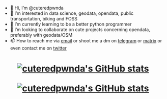 - 👋 Hi, I’m @cuteredpwnda
- 👀 I’m interested in data science, geodata, opendata, public transportation, biking and FOSS
- 🌱 I’m currently learning to be a better python programmer
- 💞️ I’m looking to collaborate on cute projects concerning opendata, preferably with geodata/OSM
- 📫 How to reach me via [email](mailto:jonas.neubuerger005@stud.fh-dortmund.de) or shoot me a dm on [telegram](https://t.me/cuteredpwnda) or [matrix](https://matrix.to/#/@cuteredpwnda:fachschaften.org) or even contact me on [twitter](https://twitter.com/cuteredpwnda161)

<h1 align="center">
  
[![cuteredpwnda's GitHub stats](https://github-readme-stats.vercel.app/api?username=cuteredpwnda&count_private=true&show_icons=true&theme=synthwave&hide=issues,contribs)](https://github.com/anuraghazra/github-readme-stats)

[![cuteredpwnda's GitHub stats](https://github-readme-stats.vercel.app/api/top-langs?username=cuteredpwnda&count_private=true&show_icons=true&theme=synthwave&layout=compact&hide=html)](https://github.com/anuraghazra/github-readme-stats)
</h1>

<!---
cuteredpwnda/cuteredpwnda is a ✨ special ✨ repository because its `README.md` (this file) appears on your GitHub profile.
You can click the Preview link to take a look at your changes.
--->
